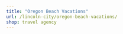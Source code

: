 ```yaml
---
title: "Oregon Beach Vacations"
url: /lincoln-city/oregon-beach-vacations/
shop: travel agency
---
```

